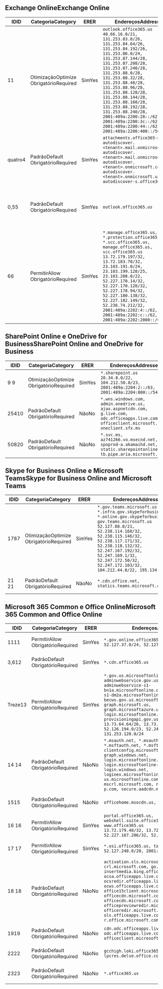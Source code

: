 <!--THIS FILE IS AUTOMATICALLY GENERATED. MANUAL CHANGES WILL BE OVERWRITTEN.-->
<!--Please contact the Office 365 Endpoints team with any questions.-->
<!--USGovGCCHigh endpoints version 2019112700-->
<!--File generated 2019-11-27 11:00:09.9982-->

## <a name="exchange-online"></a><span data-ttu-id="f3a9d-101">Exchange Online</span><span class="sxs-lookup"><span data-stu-id="f3a9d-101">Exchange Online</span></span>

<span data-ttu-id="f3a9d-102">ID</span><span class="sxs-lookup"><span data-stu-id="f3a9d-102">ID</span></span> | <span data-ttu-id="f3a9d-103">Categoria</span><span class="sxs-lookup"><span data-stu-id="f3a9d-103">Category</span></span> | <span data-ttu-id="f3a9d-104">ER</span><span class="sxs-lookup"><span data-stu-id="f3a9d-104">ER</span></span> | <span data-ttu-id="f3a9d-105">Endereços</span><span class="sxs-lookup"><span data-stu-id="f3a9d-105">Addresses</span></span> | <span data-ttu-id="f3a9d-106">Portas</span><span class="sxs-lookup"><span data-stu-id="f3a9d-106">Ports</span></span>
-- | -------------------- | --- | ------------------------------------------------------------------------------------------------------------------------------------------------------------------------------------------------------------------------------------------------------------------------------------------------------------------------------------------------------------------------------------------------------------------------------------------------ | -------------------------------
<span data-ttu-id="f3a9d-107">1</span><span class="sxs-lookup"><span data-stu-id="f3a9d-107">1</span></span> | <span data-ttu-id="f3a9d-108">Otimização</span><span class="sxs-lookup"><span data-stu-id="f3a9d-108">Optimize</span></span><BR><span data-ttu-id="f3a9d-109">Obrigatório</span><span class="sxs-lookup"><span data-stu-id="f3a9d-109">Required</span></span> | <span data-ttu-id="f3a9d-110">Sim</span><span class="sxs-lookup"><span data-stu-id="f3a9d-110">Yes</span></span> | `outlook.office365.us`<BR>`40.66.16.0/21, 131.253.83.0/26, 131.253.84.64/26, 131.253.84.192/26, 131.253.86.0/24, 131.253.87.144/28, 131.253.87.208/28, 131.253.87.240/28, 131.253.88.0/28, 131.253.88.32/28, 131.253.88.48/28, 131.253.88.96/28, 131.253.88.128/28, 131.253.88.144/28, 131.253.88.160/28, 131.253.88.192/28, 131.253.88.240/28, 2001:489a:2200:28::/62, 2001:489a:2200:3c::/62, 2001:489a:2200:44::/62, 2001:489a:2200:400::/56` | <span data-ttu-id="f3a9d-111">**TCP:** 443, 80</span><span class="sxs-lookup"><span data-stu-id="f3a9d-111">**TCP:** 443, 80</span></span>
<span data-ttu-id="f3a9d-112">quatro</span><span class="sxs-lookup"><span data-stu-id="f3a9d-112">4</span></span> | <span data-ttu-id="f3a9d-113">Padrão</span><span class="sxs-lookup"><span data-stu-id="f3a9d-113">Default</span></span><BR><span data-ttu-id="f3a9d-114">Obrigatório</span><span class="sxs-lookup"><span data-stu-id="f3a9d-114">Required</span></span> | <span data-ttu-id="f3a9d-115">Sim</span><span class="sxs-lookup"><span data-stu-id="f3a9d-115">Yes</span></span> | `attachments.office365-net.us, autodiscover.<tenant>.mail.onmicrosoft.com, autodiscover.<tenant>.mail.onmicrosoft.us, autodiscover.<tenant>.onmicrosoft.com, autodiscover.<tenant>.onmicrosoft.us, autodiscover-s.office365.us` | <span data-ttu-id="f3a9d-116">**TCP:** 443, 80</span><span class="sxs-lookup"><span data-stu-id="f3a9d-116">**TCP:** 443, 80</span></span>
<span data-ttu-id="f3a9d-117">0,5</span><span class="sxs-lookup"><span data-stu-id="f3a9d-117">5</span></span> | <span data-ttu-id="f3a9d-118">Padrão</span><span class="sxs-lookup"><span data-stu-id="f3a9d-118">Default</span></span><BR><span data-ttu-id="f3a9d-119">Obrigatório</span><span class="sxs-lookup"><span data-stu-id="f3a9d-119">Required</span></span> | <span data-ttu-id="f3a9d-120">Sim</span><span class="sxs-lookup"><span data-stu-id="f3a9d-120">Yes</span></span> | `outlook.office365.us` | <span data-ttu-id="f3a9d-121">**TCP:** 143, 25, 587, 993, 995</span><span class="sxs-lookup"><span data-stu-id="f3a9d-121">**TCP:** 143, 25, 587, 993, 995</span></span>
<span data-ttu-id="f3a9d-122">6</span><span class="sxs-lookup"><span data-stu-id="f3a9d-122">6</span></span> | <span data-ttu-id="f3a9d-123">Permitir</span><span class="sxs-lookup"><span data-stu-id="f3a9d-123">Allow</span></span><BR><span data-ttu-id="f3a9d-124">Obrigatório</span><span class="sxs-lookup"><span data-stu-id="f3a9d-124">Required</span></span> | <span data-ttu-id="f3a9d-125">Sim</span><span class="sxs-lookup"><span data-stu-id="f3a9d-125">Yes</span></span> | `*.manage.office365.us, *.protection.office365.us, *.scc.office365.us, manage.office365.us, scc.office365.us`<BR>`13.72.179.197/32, 13.72.183.70/32, 23.103.191.0/24, 23.103.199.128/25, 23.103.208.0/22, 52.227.170.14/32, 52.227.170.120/32, 52.227.178.94/32, 52.227.180.138/32, 52.227.182.149/32, 52.238.74.212/32, 2001:489a:2202:4::/62, 2001:489a:2202:c::/62, 2001:489a:2202:2000::/63` | <span data-ttu-id="f3a9d-126">**TCP:** 25, 443</span><span class="sxs-lookup"><span data-stu-id="f3a9d-126">**TCP:** 25, 443</span></span>

## <a name="sharepoint-online-and-onedrive-for-business"></a><span data-ttu-id="f3a9d-127">SharePoint Online e OneDrive for Business</span><span class="sxs-lookup"><span data-stu-id="f3a9d-127">SharePoint Online and OneDrive for Business</span></span>

<span data-ttu-id="f3a9d-128">ID</span><span class="sxs-lookup"><span data-stu-id="f3a9d-128">ID</span></span> | <span data-ttu-id="f3a9d-129">Categoria</span><span class="sxs-lookup"><span data-stu-id="f3a9d-129">Category</span></span> | <span data-ttu-id="f3a9d-130">ER</span><span class="sxs-lookup"><span data-stu-id="f3a9d-130">ER</span></span> | <span data-ttu-id="f3a9d-131">Endereços</span><span class="sxs-lookup"><span data-stu-id="f3a9d-131">Addresses</span></span> | <span data-ttu-id="f3a9d-132">Portas</span><span class="sxs-lookup"><span data-stu-id="f3a9d-132">Ports</span></span>
-- | -------------------- | --- | --------------------------------------------------------------------------------------------------------------------------------------------- | ----------------
<span data-ttu-id="f3a9d-133">9 </span><span class="sxs-lookup"><span data-stu-id="f3a9d-133">9</span></span> | <span data-ttu-id="f3a9d-134">Otimização</span><span class="sxs-lookup"><span data-stu-id="f3a9d-134">Optimize</span></span><BR><span data-ttu-id="f3a9d-135">Obrigatório</span><span class="sxs-lookup"><span data-stu-id="f3a9d-135">Required</span></span> | <span data-ttu-id="f3a9d-136">Sim</span><span class="sxs-lookup"><span data-stu-id="f3a9d-136">Yes</span></span> | `*.sharepoint.us`<BR>`20.34.8.0/22, 104.212.50.0/23, 2001:489a:2204:2::/63, 2001:489a:2204:800::/54` | <span data-ttu-id="f3a9d-137">**TCP:** 443, 80</span><span class="sxs-lookup"><span data-stu-id="f3a9d-137">**TCP:** 443, 80</span></span>
<span data-ttu-id="f3a9d-138">254</span><span class="sxs-lookup"><span data-stu-id="f3a9d-138">10</span></span> | <span data-ttu-id="f3a9d-139">Padrão</span><span class="sxs-lookup"><span data-stu-id="f3a9d-139">Default</span></span><BR><span data-ttu-id="f3a9d-140">Obrigatório</span><span class="sxs-lookup"><span data-stu-id="f3a9d-140">Required</span></span> | <span data-ttu-id="f3a9d-141">Não</span><span class="sxs-lookup"><span data-stu-id="f3a9d-141">No</span></span> | `*.wns.windows.com, admin.onedrive.us, ajax.aspnetcdn.com, g.live.com, odc.officeapps.live.com, officeclient.microsoft.com, oneclient.sfx.ms` | <span data-ttu-id="f3a9d-142">**TCP:** 443, 80</span><span class="sxs-lookup"><span data-stu-id="f3a9d-142">**TCP:** 443, 80</span></span>
<span data-ttu-id="f3a9d-143">508</span><span class="sxs-lookup"><span data-stu-id="f3a9d-143">20</span></span> | <span data-ttu-id="f3a9d-144">Padrão</span><span class="sxs-lookup"><span data-stu-id="f3a9d-144">Default</span></span><BR><span data-ttu-id="f3a9d-145">Obrigatório</span><span class="sxs-lookup"><span data-stu-id="f3a9d-145">Required</span></span> | <span data-ttu-id="f3a9d-146">Não</span><span class="sxs-lookup"><span data-stu-id="f3a9d-146">No</span></span> | `*.svc.ms, az741266.vo.msecnd.net, spoprod-a.akamaihd.net, static.sharepointonline.com, tb.pipe.aria.microsoft.com` | <span data-ttu-id="f3a9d-147">**TCP:** 443, 80</span><span class="sxs-lookup"><span data-stu-id="f3a9d-147">**TCP:** 443, 80</span></span>

## <a name="skype-for-business-online-and-microsoft-teams"></a><span data-ttu-id="f3a9d-148">Skype for Business Online e Microsoft Teams</span><span class="sxs-lookup"><span data-stu-id="f3a9d-148">Skype for Business Online and Microsoft Teams</span></span>

<span data-ttu-id="f3a9d-149">ID</span><span class="sxs-lookup"><span data-stu-id="f3a9d-149">ID</span></span> | <span data-ttu-id="f3a9d-150">Categoria</span><span class="sxs-lookup"><span data-stu-id="f3a9d-150">Category</span></span> | <span data-ttu-id="f3a9d-151">ER</span><span class="sxs-lookup"><span data-stu-id="f3a9d-151">ER</span></span> | <span data-ttu-id="f3a9d-152">Endereços</span><span class="sxs-lookup"><span data-stu-id="f3a9d-152">Addresses</span></span> | <span data-ttu-id="f3a9d-153">Portas</span><span class="sxs-lookup"><span data-stu-id="f3a9d-153">Ports</span></span>
-- | -------------------- | --- | --------------------------------------------------------------------------------------------------------------------------------------------------------------------------------------------------------------------------------------------------------------------------------------------------------------------------------- | ---------------------------------------------------
<span data-ttu-id="f3a9d-154">178</span><span class="sxs-lookup"><span data-stu-id="f3a9d-154">7</span></span> | <span data-ttu-id="f3a9d-155">Otimização</span><span class="sxs-lookup"><span data-stu-id="f3a9d-155">Optimize</span></span><BR><span data-ttu-id="f3a9d-156">Obrigatório</span><span class="sxs-lookup"><span data-stu-id="f3a9d-156">Required</span></span> | <span data-ttu-id="f3a9d-157">Sim</span><span class="sxs-lookup"><span data-stu-id="f3a9d-157">Yes</span></span> | `*.gov.teams.microsoft.us, *.infra.gov.skypeforbusiness.us, *.online.gov.skypeforbusiness.us, gov.teams.microsoft.us`<BR>`52.127.88.0/21, 52.238.114.160/32, 52.238.115.146/32, 52.238.117.171/32, 52.238.118.132/32, 52.247.167.192/32, 52.247.169.1/32, 52.247.172.50/32, 52.247.172.103/32, 104.212.44.0/22, 195.134.228.0/22` | <span data-ttu-id="f3a9d-158">**TCP:** 443, 80</span><span class="sxs-lookup"><span data-stu-id="f3a9d-158">**TCP:** 443, 80</span></span><BR><span data-ttu-id="f3a9d-159">**UDP:** 3478, 3479, 3480, 3481</span><span class="sxs-lookup"><span data-stu-id="f3a9d-159">**UDP:** 3478, 3479, 3480, 3481</span></span>
<span data-ttu-id="f3a9d-160"> 21 </span><span class="sxs-lookup"><span data-stu-id="f3a9d-160">21</span></span> | <span data-ttu-id="f3a9d-161">Padrão</span><span class="sxs-lookup"><span data-stu-id="f3a9d-161">Default</span></span><BR><span data-ttu-id="f3a9d-162">Obrigatório</span><span class="sxs-lookup"><span data-stu-id="f3a9d-162">Required</span></span> | <span data-ttu-id="f3a9d-163">Não</span><span class="sxs-lookup"><span data-stu-id="f3a9d-163">No</span></span> | `*.cdn.office.net, statics.teams.microsoft.com` | <span data-ttu-id="f3a9d-164">**TCP:** 443</span><span class="sxs-lookup"><span data-stu-id="f3a9d-164">**TCP:** 443</span></span>

## <a name="microsoft-365-common-and-office-online"></a><span data-ttu-id="f3a9d-165">Microsoft 365 Common e Office Online</span><span class="sxs-lookup"><span data-stu-id="f3a9d-165">Microsoft 365 Common and Office Online</span></span>

<span data-ttu-id="f3a9d-166">ID</span><span class="sxs-lookup"><span data-stu-id="f3a9d-166">ID</span></span> | <span data-ttu-id="f3a9d-167">Categoria</span><span class="sxs-lookup"><span data-stu-id="f3a9d-167">Category</span></span> | <span data-ttu-id="f3a9d-168">ER</span><span class="sxs-lookup"><span data-stu-id="f3a9d-168">ER</span></span> | <span data-ttu-id="f3a9d-169">Endereços</span><span class="sxs-lookup"><span data-stu-id="f3a9d-169">Addresses</span></span> | <span data-ttu-id="f3a9d-170">Portas</span><span class="sxs-lookup"><span data-stu-id="f3a9d-170">Ports</span></span>
-- | ------------------- | --- | --------------------------------------------------------------------------------------------------------------------------------------------------------------------------------------------------------------------------------------------------------------------------------------------------------------------------------------------------------------------------------------------------------------------- | ----------------
<span data-ttu-id="f3a9d-171">11</span><span class="sxs-lookup"><span data-stu-id="f3a9d-171">11</span></span> | <span data-ttu-id="f3a9d-172">Permitir</span><span class="sxs-lookup"><span data-stu-id="f3a9d-172">Allow</span></span><BR><span data-ttu-id="f3a9d-173">Obrigatório</span><span class="sxs-lookup"><span data-stu-id="f3a9d-173">Required</span></span> | <span data-ttu-id="f3a9d-174">Sim</span><span class="sxs-lookup"><span data-stu-id="f3a9d-174">Yes</span></span> | `*.gov.online.office365.us`<BR>`52.127.37.0/24, 52.127.82.0/23` | <span data-ttu-id="f3a9d-175">**TCP:** 443</span><span class="sxs-lookup"><span data-stu-id="f3a9d-175">**TCP:** 443</span></span>
<span data-ttu-id="f3a9d-176">3,6</span><span class="sxs-lookup"><span data-stu-id="f3a9d-176">12</span></span> | <span data-ttu-id="f3a9d-177">Padrão</span><span class="sxs-lookup"><span data-stu-id="f3a9d-177">Default</span></span><BR><span data-ttu-id="f3a9d-178">Obrigatório</span><span class="sxs-lookup"><span data-stu-id="f3a9d-178">Required</span></span> | <span data-ttu-id="f3a9d-179">Sim</span><span class="sxs-lookup"><span data-stu-id="f3a9d-179">Yes</span></span> | `*.cdn.office365.us` | <span data-ttu-id="f3a9d-180">**TCP:** 443</span><span class="sxs-lookup"><span data-stu-id="f3a9d-180">**TCP:** 443</span></span>
<span data-ttu-id="f3a9d-181">Treze</span><span class="sxs-lookup"><span data-stu-id="f3a9d-181">13</span></span> | <span data-ttu-id="f3a9d-182">Permitir</span><span class="sxs-lookup"><span data-stu-id="f3a9d-182">Allow</span></span><BR><span data-ttu-id="f3a9d-183">Obrigatório</span><span class="sxs-lookup"><span data-stu-id="f3a9d-183">Required</span></span> | <span data-ttu-id="f3a9d-184">Sim</span><span class="sxs-lookup"><span data-stu-id="f3a9d-184">Yes</span></span> | `*.gov.us.microsoftonline.com, adminwebservice.gov.us.microsoftonline.com, adminwebservice-s1-bn1a.microsoftonline.com, adminwebservice-s1-dm2a.microsoftonline.com, becws.gov.us.microsoftonline.com, graph.microsoft.us, graph.microsoftazure.us, login.microsoftonline.us, provisioningapi.gov.us.microsoftonline.com`<BR>`13.73.64.64/26, 13.73.208.128/25, 52.126.194.0/23, 52.244.120.128/25, 131.253.120.0/24` | <span data-ttu-id="f3a9d-185">**TCP:** 443</span><span class="sxs-lookup"><span data-stu-id="f3a9d-185">**TCP:** 443</span></span>
<span data-ttu-id="f3a9d-186">14 </span><span class="sxs-lookup"><span data-stu-id="f3a9d-186">14</span></span> | <span data-ttu-id="f3a9d-187">Padrão</span><span class="sxs-lookup"><span data-stu-id="f3a9d-187">Default</span></span><BR><span data-ttu-id="f3a9d-188">Obrigatório</span><span class="sxs-lookup"><span data-stu-id="f3a9d-188">Required</span></span> | <span data-ttu-id="f3a9d-189">Não</span><span class="sxs-lookup"><span data-stu-id="f3a9d-189">No</span></span> | `*.msauth.net, *.msauthimages.us, *.msftauth.net, *.msftauthimages.us, clientconfig.microsoftonline-p.net, graph.windows.net, login.microsoftonline.com, login.microsoftonline-p.com, login.windows.net, loginex.microsoftonline.com, login-us.microsoftonline.com, mscrl.microsoft.com, nexus.microsoftonline-p.com, secure.aadcdn.microsoftonline-p.com` | <span data-ttu-id="f3a9d-190">**TCP:** 443</span><span class="sxs-lookup"><span data-stu-id="f3a9d-190">**TCP:** 443</span></span>
<span data-ttu-id="f3a9d-191">15</span><span class="sxs-lookup"><span data-stu-id="f3a9d-191">15</span></span> | <span data-ttu-id="f3a9d-192">Padrão</span><span class="sxs-lookup"><span data-stu-id="f3a9d-192">Default</span></span><BR><span data-ttu-id="f3a9d-193">Obrigatório</span><span class="sxs-lookup"><span data-stu-id="f3a9d-193">Required</span></span> | <span data-ttu-id="f3a9d-194">Não</span><span class="sxs-lookup"><span data-stu-id="f3a9d-194">No</span></span> | `officehome.msocdn.us, prod.msocdn.us` | <span data-ttu-id="f3a9d-195">**TCP:** 443, 80</span><span class="sxs-lookup"><span data-stu-id="f3a9d-195">**TCP:** 443, 80</span></span>
<span data-ttu-id="f3a9d-196">16 </span><span class="sxs-lookup"><span data-stu-id="f3a9d-196">16</span></span> | <span data-ttu-id="f3a9d-197">Permitir</span><span class="sxs-lookup"><span data-stu-id="f3a9d-197">Allow</span></span><BR><span data-ttu-id="f3a9d-198">Obrigatório</span><span class="sxs-lookup"><span data-stu-id="f3a9d-198">Required</span></span> | <span data-ttu-id="f3a9d-199">Sim</span><span class="sxs-lookup"><span data-stu-id="f3a9d-199">Yes</span></span> | `portal.office365.us, webshell.suite.office365.us, www.office365.us`<BR>`13.72.179.48/32, 13.72.188.8/32, 52.227.167.206/32, 52.227.170.242/32` | <span data-ttu-id="f3a9d-200">**TCP:** 443, 80</span><span class="sxs-lookup"><span data-stu-id="f3a9d-200">**TCP:** 443, 80</span></span>
<span data-ttu-id="f3a9d-201">17 </span><span class="sxs-lookup"><span data-stu-id="f3a9d-201">17</span></span> | <span data-ttu-id="f3a9d-202">Permitir</span><span class="sxs-lookup"><span data-stu-id="f3a9d-202">Allow</span></span><BR><span data-ttu-id="f3a9d-203">Obrigatório</span><span class="sxs-lookup"><span data-stu-id="f3a9d-203">Required</span></span> | <span data-ttu-id="f3a9d-204">Sim</span><span class="sxs-lookup"><span data-stu-id="f3a9d-204">Yes</span></span> | `*.osi.office365.us, tasks.office365.us`<BR>`52.127.240.0/20, 2001:489a:2206::/48` | <span data-ttu-id="f3a9d-205">**TCP:** 443</span><span class="sxs-lookup"><span data-stu-id="f3a9d-205">**TCP:** 443</span></span>
<span data-ttu-id="f3a9d-206">18 </span><span class="sxs-lookup"><span data-stu-id="f3a9d-206">18</span></span> | <span data-ttu-id="f3a9d-207">Padrão</span><span class="sxs-lookup"><span data-stu-id="f3a9d-207">Default</span></span><BR><span data-ttu-id="f3a9d-208">Obrigatório</span><span class="sxs-lookup"><span data-stu-id="f3a9d-208">Required</span></span> | <span data-ttu-id="f3a9d-209">Não</span><span class="sxs-lookup"><span data-stu-id="f3a9d-209">No</span></span> | `activation.sls.microsoft.com, crl.microsoft.com, go.microsoft.com, insertmedia.bing.office.net, ocsa.officeapps.live.com, ocsredir.officeapps.live.com, ocws.officeapps.live.com, office15client.microsoft.com, officecdn.microsoft.com, officecdn.microsoft.com.edgesuite.net, officepreviewredir.microsoft.com, officeredir.microsoft.com, ols.officeapps.live.com, r.office.microsoft.com` | <span data-ttu-id="f3a9d-210">**TCP:** 443, 80</span><span class="sxs-lookup"><span data-stu-id="f3a9d-210">**TCP:** 443, 80</span></span>
<span data-ttu-id="f3a9d-211">19</span><span class="sxs-lookup"><span data-stu-id="f3a9d-211">19</span></span> | <span data-ttu-id="f3a9d-212">Padrão</span><span class="sxs-lookup"><span data-stu-id="f3a9d-212">Default</span></span><BR><span data-ttu-id="f3a9d-213">Obrigatório</span><span class="sxs-lookup"><span data-stu-id="f3a9d-213">Required</span></span> | <span data-ttu-id="f3a9d-214">Não</span><span class="sxs-lookup"><span data-stu-id="f3a9d-214">No</span></span> | `cdn.odc.officeapps.live.com, odc.officeapps.live.com, officeclient.microsoft.com` | <span data-ttu-id="f3a9d-215">**TCP:** 443, 80</span><span class="sxs-lookup"><span data-stu-id="f3a9d-215">**TCP:** 443, 80</span></span>
<span data-ttu-id="f3a9d-216">22</span><span class="sxs-lookup"><span data-stu-id="f3a9d-216">22</span></span> | <span data-ttu-id="f3a9d-217">Padrão</span><span class="sxs-lookup"><span data-stu-id="f3a9d-217">Default</span></span><BR><span data-ttu-id="f3a9d-218">Obrigatório</span><span class="sxs-lookup"><span data-stu-id="f3a9d-218">Required</span></span> | <span data-ttu-id="f3a9d-219">Não</span><span class="sxs-lookup"><span data-stu-id="f3a9d-219">No</span></span> | `gcchigh.loki.office365.us, lpcres.delve.office.com` | <span data-ttu-id="f3a9d-220">**TCP:** 443</span><span class="sxs-lookup"><span data-stu-id="f3a9d-220">**TCP:** 443</span></span>
<span data-ttu-id="f3a9d-221">23</span><span class="sxs-lookup"><span data-stu-id="f3a9d-221">23</span></span> | <span data-ttu-id="f3a9d-222">Padrão</span><span class="sxs-lookup"><span data-stu-id="f3a9d-222">Default</span></span><BR><span data-ttu-id="f3a9d-223">Obrigatório</span><span class="sxs-lookup"><span data-stu-id="f3a9d-223">Required</span></span> | <span data-ttu-id="f3a9d-224">Não</span><span class="sxs-lookup"><span data-stu-id="f3a9d-224">No</span></span> | `*.office365.us` | <span data-ttu-id="f3a9d-225">**TCP:** 443, 80</span><span class="sxs-lookup"><span data-stu-id="f3a9d-225">**TCP:** 443, 80</span></span>
